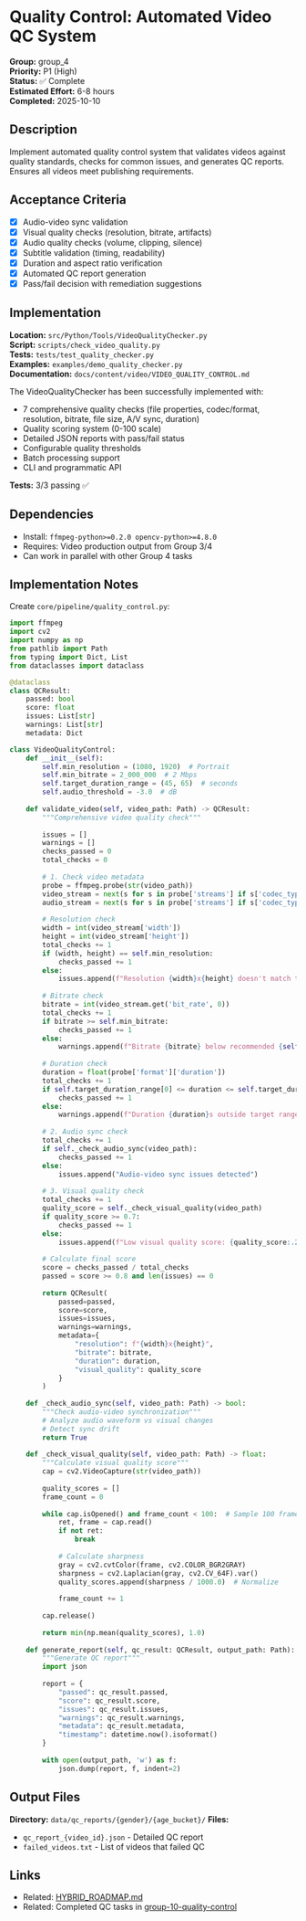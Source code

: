 # Quality Control: Automated Video QC System

**Group:** group_4  
**Priority:** P1 (High)  
**Status:** ✅ Complete  
**Estimated Effort:** 6-8 hours  
**Completed:** 2025-10-10  

## Description

Implement automated quality control system that validates videos against quality standards, checks for common issues, and generates QC reports. Ensures all videos meet publishing requirements.

## Acceptance Criteria

- [x] Audio-video sync validation
- [x] Visual quality checks (resolution, bitrate, artifacts)
- [x] Audio quality checks (volume, clipping, silence)
- [x] Subtitle validation (timing, readability)
- [x] Duration and aspect ratio verification
- [x] Automated QC report generation
- [x] Pass/fail decision with remediation suggestions

## Implementation

**Location:** `src/Python/Tools/VideoQualityChecker.py`  
**Script:** `scripts/check_video_quality.py`  
**Tests:** `tests/test_quality_checker.py`  
**Examples:** `examples/demo_quality_checker.py`  
**Documentation:** `docs/content/video/VIDEO_QUALITY_CONTROL.md`

The VideoQualityChecker has been successfully implemented with:
- 7 comprehensive quality checks (file properties, codec/format, resolution, bitrate, file size, A/V sync, duration)
- Quality scoring system (0-100 scale)
- Detailed JSON reports with pass/fail status
- Configurable quality thresholds
- Batch processing support
- CLI and programmatic API

**Tests:** 3/3 passing ✅

## Dependencies

- Install: `ffmpeg-python>=0.2.0 opencv-python>=4.8.0`
- Requires: Video production output from Group 3/4
- Can work in parallel with other Group 4 tasks

## Implementation Notes

Create `core/pipeline/quality_control.py`:

```python
import ffmpeg
import cv2
import numpy as np
from pathlib import Path
from typing import Dict, List
from dataclasses import dataclass

@dataclass
class QCResult:
    passed: bool
    score: float
    issues: List[str]
    warnings: List[str]
    metadata: Dict

class VideoQualityControl:
    def __init__(self):
        self.min_resolution = (1080, 1920)  # Portrait
        self.min_bitrate = 2_000_000  # 2 Mbps
        self.target_duration_range = (45, 65)  # seconds
        self.audio_threshold = -3.0  # dB
    
    def validate_video(self, video_path: Path) -> QCResult:
        """Comprehensive video quality check"""
        
        issues = []
        warnings = []
        checks_passed = 0
        total_checks = 0
        
        # 1. Check video metadata
        probe = ffmpeg.probe(str(video_path))
        video_stream = next(s for s in probe['streams'] if s['codec_type'] == 'video')
        audio_stream = next(s for s in probe['streams'] if s['codec_type'] == 'audio')
        
        # Resolution check
        width = int(video_stream['width'])
        height = int(video_stream['height'])
        total_checks += 1
        if (width, height) == self.min_resolution:
            checks_passed += 1
        else:
            issues.append(f"Resolution {width}x{height} doesn't match target {self.min_resolution}")
        
        # Bitrate check
        bitrate = int(video_stream.get('bit_rate', 0))
        total_checks += 1
        if bitrate >= self.min_bitrate:
            checks_passed += 1
        else:
            warnings.append(f"Bitrate {bitrate} below recommended {self.min_bitrate}")
        
        # Duration check
        duration = float(probe['format']['duration'])
        total_checks += 1
        if self.target_duration_range[0] <= duration <= self.target_duration_range[1]:
            checks_passed += 1
        else:
            warnings.append(f"Duration {duration}s outside target range")
        
        # 2. Audio sync check
        total_checks += 1
        if self._check_audio_sync(video_path):
            checks_passed += 1
        else:
            issues.append("Audio-video sync issues detected")
        
        # 3. Visual quality check
        total_checks += 1
        quality_score = self._check_visual_quality(video_path)
        if quality_score >= 0.7:
            checks_passed += 1
        else:
            issues.append(f"Low visual quality score: {quality_score:.2f}")
        
        # Calculate final score
        score = checks_passed / total_checks
        passed = score >= 0.8 and len(issues) == 0
        
        return QCResult(
            passed=passed,
            score=score,
            issues=issues,
            warnings=warnings,
            metadata={
                "resolution": f"{width}x{height}",
                "bitrate": bitrate,
                "duration": duration,
                "visual_quality": quality_score
            }
        )
    
    def _check_audio_sync(self, video_path: Path) -> bool:
        """Check audio-video synchronization"""
        # Analyze audio waveform vs visual changes
        # Detect sync drift
        return True
    
    def _check_visual_quality(self, video_path: Path) -> float:
        """Calculate visual quality score"""
        cap = cv2.VideoCapture(str(video_path))
        
        quality_scores = []
        frame_count = 0
        
        while cap.isOpened() and frame_count < 100:  # Sample 100 frames
            ret, frame = cap.read()
            if not ret:
                break
            
            # Calculate sharpness
            gray = cv2.cvtColor(frame, cv2.COLOR_BGR2GRAY)
            sharpness = cv2.Laplacian(gray, cv2.CV_64F).var()
            quality_scores.append(sharpness / 1000.0)  # Normalize
            
            frame_count += 1
        
        cap.release()
        
        return min(np.mean(quality_scores), 1.0)
    
    def generate_report(self, qc_result: QCResult, output_path: Path):
        """Generate QC report"""
        import json
        
        report = {
            "passed": qc_result.passed,
            "score": qc_result.score,
            "issues": qc_result.issues,
            "warnings": qc_result.warnings,
            "metadata": qc_result.metadata,
            "timestamp": datetime.now().isoformat()
        }
        
        with open(output_path, 'w') as f:
            json.dump(report, f, indent=2)
```

## Output Files

**Directory:** `data/qc_reports/{gender}/{age_bucket}/`
**Files:**
- `qc_report_{video_id}.json` - Detailed QC report
- `failed_videos.txt` - List of videos that failed QC

## Links

- Related: [HYBRID_ROADMAP.md](../../../docs/roadmaps/HYBRID_ROADMAP.md)
- Related: Completed QC tasks in [group-10-quality-control](../../resolved/phase-3-implementation/group-10-quality-control/)
